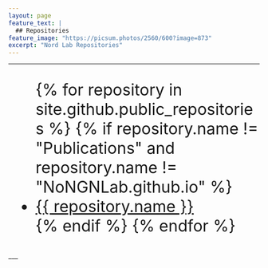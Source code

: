 ```yaml
---
layout: page
feature_text: |
  ## Repositories      
feature_image: "https://picsum.photos/2560/600?image=873"
excerpt: "Nord Lab Repositories"
---
```

___
<font size="6">
  <ul style="list-style-type:disc;">
    {% for repository in site.github.public_repositories %}
      {% if repository.name != "Publications" and repository.name != "NoNGNLab.github.io" %}
        <li><a href="{{ repository.html_url }}">{{ repository.name }}</a></li>
      {% endif %}
    {% endfor %}
  </ul>
</font>
___
